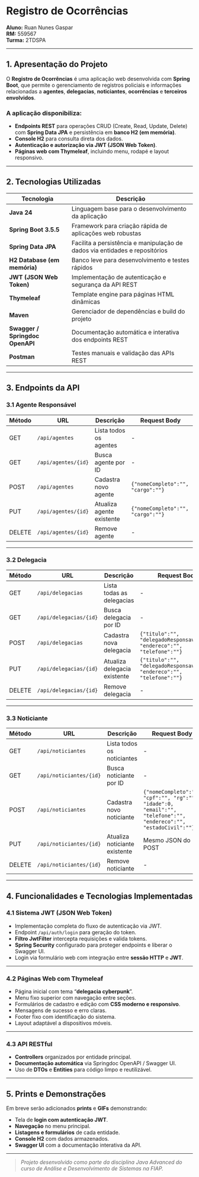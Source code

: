 # Registro de Ocorrências

**Aluno:** Ruan Nunes Gaspar  
**RM:** 559567  
**Turma:** 2TDSPA

---

## 1. Apresentação do Projeto

O **Registro de Ocorrências** é uma aplicação web desenvolvida com **Spring Boot**, que permite o gerenciamento de registros policiais e informações relacionadas a **agentes**, **delegacias**, **noticiantes**, **ocorrências** e **terceiros envolvidos**.

### A aplicação disponibiliza:

- **Endpoints REST** para operações CRUD (Create, Read, Update, Delete) com **Spring Data JPA** e persistência em **banco H2 (em memória)**.
- **Console H2** para consulta direta dos dados.
- **Autenticação e autorização via JWT (JSON Web Token)**.
- **Páginas web com Thymeleaf**, incluindo menu, rodapé e layout responsivo.

---

## 2. Tecnologias Utilizadas

| Tecnologia | Descrição |
|-------------|------------|
| **Java 24** | Linguagem base para o desenvolvimento da aplicação |
| **Spring Boot 3.5.5** | Framework para criação rápida de aplicações web robustas |
| **Spring Data JPA** | Facilita a persistência e manipulação de dados via entidades e repositórios |
| **H2 Database (em memória)** | Banco leve para desenvolvimento e testes rápidos |
| **JWT (JSON Web Token)** | Implementação de autenticação e segurança da API REST |
| **Thymeleaf** | Template engine para páginas HTML dinâmicas |
| **Maven** | Gerenciador de dependências e build do projeto |
| **Swagger / Springdoc OpenAPI** | Documentação automática e interativa dos endpoints REST |
| **Postman** | Testes manuais e validação das APIs REST |

---

## 3. Endpoints da API

### 3.1 Agente Responsável

| Método | URL | Descrição | Request Body |
|--------|-----|------------|---------------|
| GET | `/api/agentes` | Lista todos os agentes | - |
| GET | `/api/agentes/{id}` | Busca agente por ID | - |
| POST | `/api/agentes` | Cadastra novo agente | `{"nomeCompleto":"", "cargo":""}` |
| PUT | `/api/agentes/{id}` | Atualiza agente existente | `{"nomeCompleto":"", "cargo":""}` |
| DELETE | `/api/agentes/{id}` | Remove agente | - |

---

### 3.2 Delegacia

| Método | URL | Descrição | Request Body |
|--------|-----|------------|---------------|
| GET | `/api/delegacias` | Lista todas as delegacias | - |
| GET | `/api/delegacias/{id}` | Busca delegacia por ID | - |
| POST | `/api/delegacias` | Cadastra nova delegacia | `{"titulo":"", "delegadoResponsavel":"", "endereco":"", "telefone":""}` |
| PUT | `/api/delegacias/{id}` | Atualiza delegacia existente | `{"titulo":"", "delegadoResponsavel":"", "endereco":"", "telefone":""}` |
| DELETE | `/api/delegacias/{id}` | Remove delegacia | - |

---

### 3.3 Noticiante

| Método | URL | Descrição | Request Body |
|--------|-----|------------|---------------|
| GET | `/api/noticiantes` | Lista todos os noticiantes | - |
| GET | `/api/noticiantes/{id}` | Busca noticiante por ID | - |
| POST | `/api/noticiantes` | Cadastra novo noticiante | `{"nomeCompleto":"", "cpf":"", "rg":"", "idade":0, "email":"", "telefone":"", "endereco":"", "estadoCivil":""}` |
| PUT | `/api/noticiantes/{id}` | Atualiza noticiante existente | Mesmo JSON do POST |
| DELETE | `/api/noticiantes/{id}` | Remove noticiante | - |

---

## 4. Funcionalidades e Tecnologias Implementadas

### 4.1 Sistema JWT (JSON Web Token)

- Implementação completa do fluxo de autenticação via JWT.
- Endpoint `/api/auth/login` para geração do token.
- **Filtro JwtFilter** intercepta requisições e valida tokens.
- **Spring Security** configurado para proteger endpoints e liberar o Swagger UI.
- Login via formulário web com integração entre **sessão HTTP** e **JWT**.

---

### 4.2 Páginas Web com Thymeleaf

- Página inicial com tema “**delegacia cyberpunk**”.
- Menu fixo superior com navegação entre seções.
- Formulários de cadastro e edição com **CSS moderno e responsivo**.
- Mensagens de sucesso e erro claras.
- Footer fixo com identificação do sistema.
- Layout adaptável a dispositivos móveis.

---

### 4.3 API RESTful

- **Controllers** organizados por entidade principal.
- **Documentação automática** via Springdoc OpenAPI / Swagger UI.
- Uso de **DTOs** e **Entities** para código limpo e reutilizável.

---

## 5. Prints e Demonstrações

Em breve serão adicionados **prints** e **GIFs** demonstrando:

- Tela de **login com autenticação JWT**.
- **Navegação** no menu principal.
- **Listagens e formulários** de cada entidade.
- **Console H2** com dados armazenados.
- **Swagger UI** com a documentação interativa da API.

---

> *Projeto desenvolvido como parte da disciplina Java Advanced do curso de Análise e Desenvolvimento de Sistemas na FIAP.*